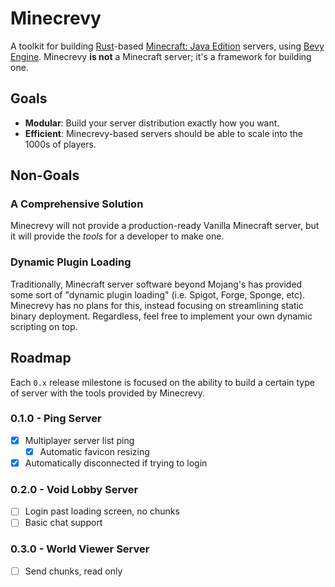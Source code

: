 # Minecrevy

A toolkit for building [Rust](https://www.rust-lang.org/)-based
[Minecraft: Java Edition](https://www.minecraft.net/en-us) servers,
using [Bevy Engine](https://bevyengine.org/).
Minecrevy **is not** a Minecraft server; it's a framework for building one.

## Goals

- **Modular**: Build your server distribution exactly how you want.
- **Efficient**: Minecrevy-based servers should be able to scale into the 1000s of players.

## Non-Goals

### A Comprehensive Solution

Minecrevy will not provide a production-ready Vanilla Minecraft server, but it
will provide the *tools* for a developer to make one.

### Dynamic Plugin Loading

Traditionally, Minecraft server software beyond Mojang's has provided some sort
of "dynamic plugin loading" (i.e. Spigot, Forge, Sponge, etc). Minecrevy has no
plans for this, instead focusing on streamlining static binary deployment.
Regardless, feel free to implement your own dynamic scripting on top.

## Roadmap

Each `0.x` release milestone is focused on the ability to build a certain type
of server with the tools provided by Minecrevy.

### 0.1.0 - Ping Server

- [x] Multiplayer server list ping
    - [x] Automatic favicon resizing
- [x] Automatically disconnected if trying to login

### 0.2.0 - Void Lobby Server

- [ ] Login past loading screen, no chunks
- [ ] Basic chat support

### 0.3.0 - World Viewer Server

- [ ] Send chunks, read only
